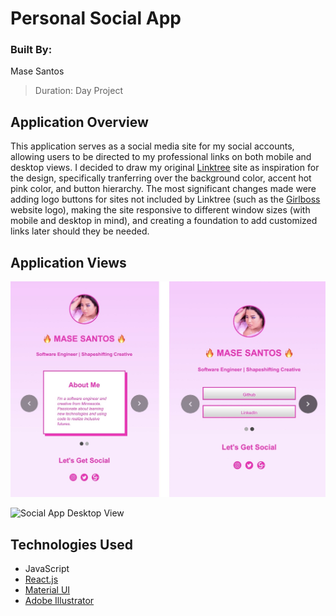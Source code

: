 # Personal Social App

### Built By:
Mase Santos
>Duration: Day Project

## Application Overview

This application serves as a social media site for my social accounts, allowing users to be directed to my professional links on both mobile and desktop views. I decided to draw my original [Linktree](https://linktr.ee/) site as inspiration for the design, specifically tranferring over the background color, accent hot pink color, and button hierarchy. The most significant changes made were adding logo buttons for sites not included by Linktree (such as the [Girlboss](girlboss.com) website logo), making the site responsive to different window sizes (with mobile and desktop in mind), and creating a foundation to add customized links later should they be needed.

## Application Views

![Social App Mobile Views, with Bio and with Professional Links](./Social-App-Mobile-Views.JPG)

![Social App Desktop View](./Social-App-Desktop-View.gif)

## Technologies Used

- JavaScript
- [React.js](https://reactjs.org/)
- [Material UI](https://material-ui.com/)
- [Adobe Illustrator](https://www.adobe.com/products/illustrator.html?sdid=KKQML&mv=search&ef_id=EAIaIQobChMIz9W0qumn6wIVRL7ACh3AeQzIEAAYASAAEgL69vD_BwE:G:s&s_kwcid=AL!3085!3!442365417815!e!!g!!adobe%20illustrator&gclid=EAIaIQobChMIz9W0qumn6wIVRL7ACh3AeQzIEAAYASAAEgL69vD_BwE)